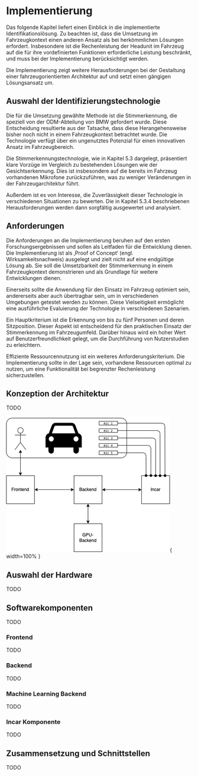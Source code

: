 # Implementierung

Das folgende Kapitel liefert einen Einblick in die implementierte Identifikationslösung. Zu beachten ist, dass die Umsetzung im Fahrzeugkontext einen anderen Ansatz als bei herkömmlichen Lösungen erfordert. Insbesondere ist die Rechenleistung der Headunit im Fahrzeug auf die für ihre vordefinierten Funktionen erforderliche Leistung beschränkt, und muss bei der Implementierung berücksichtigt werden.

Die Implementierung zeigt weitere Herausforderungen bei der Gestaltung einer fahrzeugorientierten Architektur auf und setzt einen gängigen Lösungsansatz um.

## Auswahl der Identifizierungstechnologie

Die für die Umsetzung gewählte Methode ist die Stimmerkennung, die speziell von der ODM-Abteilung von BMW gefordert wurde. Diese Entscheidung resultierte aus der Tatsache, dass diese Herangehensweise bisher noch nicht in einem Fahrzeugkontext betrachtet wurde. Die Technologie verfügt über ein ungenutztes Potenzial für einen innovativen Ansatz im Fahrzeugbereich.

Die Stimmerkennungstechnologie, wie in Kapitel 5.3 dargelegt, präsentiert klare Vorzüge im Vergleich zu bestehenden Lösungen wie der Gesichtserkennung. Dies ist insbesondere auf die bereits im Fahrzeug vorhandenen Mikrofone zurückzuführen, was zu weniger Veränderungen in der Fahrzeugarchitektur führt.

Außerdem ist es von Interesse, die Zuverlässigkeit dieser Technologie in verschiedenen Situationen zu bewerten. Die in Kapitel 5.3.4 beschriebenen Herausforderungen werden dann sorgfältig ausgewertet und analysiert.

## Anforderungen

Die Anforderungen an die Implementierung beruhen auf den ersten Forschungsergebnissen und sollen als Leitfaden für die Entwicklung dienen. Die Implementierung ist als ‚Proof of Concept‘ (engl. Wirksamkeitsnachweis) ausgelegt und zielt nicht auf eine endgültige Lösung ab. Sie soll die Umsetzbarkeit der Stimmerkennung in einem Fahrzeugkontext demonstrieren und als Grundlage für weitere Entwicklungen dienen.

Einerseits sollte die Anwendung für den Einsatz im Fahrzeug optimiert sein, andererseits aber auch übertragbar sein, um in verschiedenen Umgebungen getestet werden zu können. Diese Vielseitigkeit ermöglicht eine ausführliche Evaluierung der Technologie in verschiedenen Szenarien.

Ein Hauptkriterium ist die Erkennung von bis zu fünf Personen und deren Sitzposition. Dieser Aspekt ist entscheidend für den praktischen Einsatz der Stimmerkennung im Fahrzeugumfeld. Darüber hinaus wird ein hoher Wert auf Benutzerfreundlichkeit gelegt, um die Durchführung von Nutzerstudien zu erleichtern.

Effiziente Ressourcennutzung ist ein weiteres Anforderungskriterium. Die Implementierung sollte in der Lage sein, vorhandene Ressourcen optimal zu nutzen, um eine Funktionalität bei begrenzter Rechenleistung sicherzustellen.

## Konzeption der Architektur

TODO

![Architektur der Implementierung \label{Architektur}](source/diagrams/Architektur.png){ width=100% }

## Auswahl der Hardware

TODO

## Softwarekomponenten

TODO

### Frontend

TODO

### Backend

TODO

### Machine Learning Backend

TODO

### Incar Komponente

TODO

## Zusammensetzung und Schnittstellen

TODO
